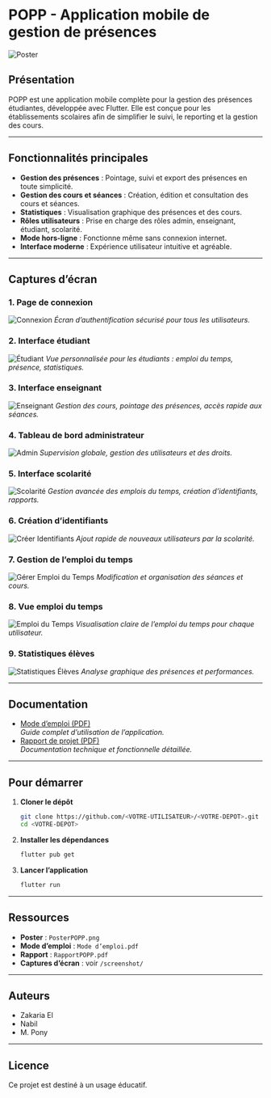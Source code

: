 # POPP - Application mobile de gestion de présences

![Poster](PosterPOPP.png)

## Présentation
POPP est une application mobile complète pour la gestion des présences étudiantes, développée avec Flutter. Elle est conçue pour les établissements scolaires afin de simplifier le suivi, le reporting et la gestion des cours.

---

## Fonctionnalités principales
- **Gestion des présences** : Pointage, suivi et export des présences en toute simplicité.
- **Gestion des cours et séances** : Création, édition et consultation des cours et séances.
- **Statistiques** : Visualisation graphique des présences et des cours.
- **Rôles utilisateurs** : Prise en charge des rôles admin, enseignant, étudiant, scolarité.
- **Mode hors-ligne** : Fonctionne même sans connexion internet.
- **Interface moderne** : Expérience utilisateur intuitive et agréable.

---

## Captures d’écran

### 1. Page de connexion
![Connexion](screenshot/PageConnexion.png)
_Écran d’authentification sécurisé pour tous les utilisateurs._

### 2. Interface étudiant
![Étudiant](screenshot/InterfaceEtudiant.png)
_Vue personnalisée pour les étudiants : emploi du temps, présence, statistiques._

### 3. Interface enseignant
![Enseignant](screenshot/InterfaceEnseignant.png)
_Gestion des cours, pointage des présences, accès rapide aux séances._

### 4. Tableau de bord administrateur
![Admin](screenshot/TableauDeBordAdmin.png)
_Supervision globale, gestion des utilisateurs et des droits._

### 5. Interface scolarité
![Scolarité](screenshot/InterfaceScolarité.png)
_Gestion avancée des emplois du temps, création d’identifiants, rapports._

### 6. Création d’identifiants
![Créer Identifiants](screenshot/CreerIdentifiants.png)
_Ajout rapide de nouveaux utilisateurs par la scolarité._

### 7. Gestion de l’emploi du temps
![Gérer Emploi du Temps](screenshot/GererEmploiDuTemps.png)
_Modification et organisation des séances et cours._

### 8. Vue emploi du temps
![Emploi du Temps](screenshot/EmploiDuTemps.png)
_Visualisation claire de l’emploi du temps pour chaque utilisateur._

### 9. Statistiques élèves
![Statistiques Élèves](screenshot/StatsEleVES.png)
_Analyse graphique des présences et performances._

---

## Documentation
- [Mode d’emploi (PDF)](Mode%20d’emploi.pdf)  
  _Guide complet d’utilisation de l’application._
- [Rapport de projet (PDF)](RapportPOPP.pdf)  
  _Documentation technique et fonctionnelle détaillée._

---

## Pour démarrer
1. **Cloner le dépôt**
   ```bash
   git clone https://github.com/<VOTRE-UTILISATEUR>/<VOTRE-DEPOT>.git
   cd <VOTRE-DEPOT>
   ```
2. **Installer les dépendances**
   ```bash
   flutter pub get
   ```
3. **Lancer l’application**
   ```bash
   flutter run
   ```

---

## Ressources
- **Poster** : `PosterPOPP.png`
- **Mode d’emploi** : `Mode d’emploi.pdf`
- **Rapport** : `RapportPOPP.pdf`
- **Captures d’écran** : voir `/screenshot/`

---

## Auteurs
- Zakaria El
- Nabil
- M. Pony

---

## Licence
Ce projet est destiné à un usage éducatif.
